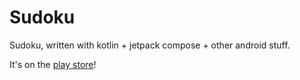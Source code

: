 # Sudoku

Sudoku, written with kotlin + jetpack compose + other android stuff. 

It's on the [play store](https://play.google.com/store/apps/details?id=com.maxtyler.sudoku)!